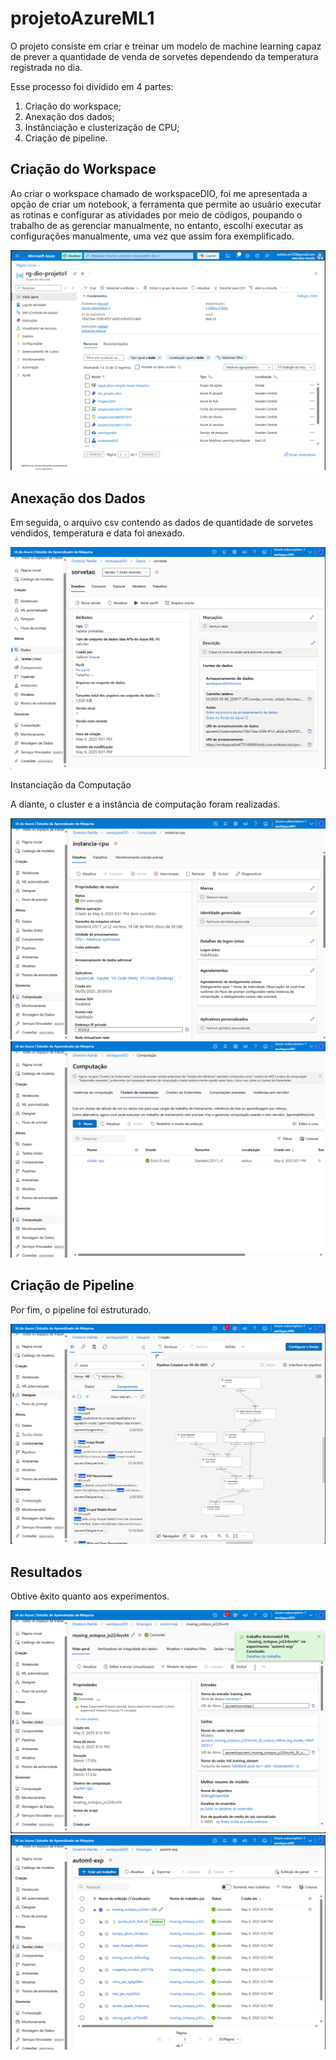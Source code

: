 # projetoAzureML1

O projeto consiste em criar e treinar um modelo de machine learning capaz de prever a quantidade de venda de sorvetes dependendo da temperatura registrada no dia. 

Esse processo foi dividido em 4 partes: 

1. Criação do workspace; 
2. Anexação dos dados; 
3. Instânciação e clusterização de CPU; 
4. Criação de pipeline. 

## Criação do Workspace 

Ao criar o workspace chamado de workspaceDIO, foi me apresentada a opção de criar um notebook, a ferramenta que permite ao usuário executar as rotinas e configurar as atividades por meio de códigos, poupando o trabalho de as gerenciar manualmente, no entanto, escolhi executar as configurações manualmente, uma vez que assim fora exemplificado.  

<img src="inputs/imagens/grupo.png">

## Anexação dos Dados 

Em seguida, o arquivo csv contendo as dados de quantidade de sorvetes vendidos, temperatura e data foi anexado. 

<img src="inputs/imagens/dados.png">

Instanciação da Computação

A diante, o cluster e a instância de computação foram realizadas. 

<img src="inputs/imagens/instanciaCPU.png">

<img src="inputs/imagens/clusterCPU.png">

## Criação de Pipeline 

Por fim, o pipeline foi estruturado. 

<img src="inputs/imagens/pipeline.png">

## Resultados 

Obtive êxito quanto aos experimentos.

<img src="inputs/imagens/resultados1.png">

<img src="inputs/imagens/resultados.png">
